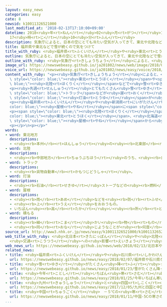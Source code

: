 ```yaml
---
layout: easy_news
categories: easy
cate: 8
newsid: k10011326521000
last_modified_at: '2018-02-13T17:10:00+09:00'
datetime: 2018<ruby>年<rt>ねん</rt></ruby>02<ruby>月<rt>がつ</rt></ruby>13<ruby>日<rt>にち</rt></ruby>
  17<ruby>時<rt>じ</rt></ruby>10<ruby>分<rt>ふん</rt></ruby>
description: 気象庁によると、日本の空にとても冷たい空気が入ってきて、東北や北陸などで雪がたくさん降っています。
title: 福井県や東北などで雪が続くので気をつけて
title_with_ruby: <ruby>福井県<rt>ふくいけん</rt></ruby>や<ruby>東北<rt>とうほく</rt></ruby>などで<ruby>雪<rt>ゆき</rt></ruby>が<ruby>続<rt>つづ</rt></ruby>くので<ruby>気<rt>き</rt></ruby>をつけて
outline: 気象庁によると、日本の空にとても冷たい空気が入ってきて、東北や北陸などで雪がたくさん降っています。
outline_with_ruby: <ruby>気象庁<rt>きしょうちょう</rt></ruby>によると、<ruby>日本<rt>にっぽん</rt></ruby>の<ruby>空<rt>そら</rt></ruby>にとても<ruby>冷<rt>つめ</rt></ruby>たい<ruby>空気<rt>くうき</rt></ruby>が<ruby>入<rt>はい</rt></ruby>ってきて、<ruby>東北<rt>とうほく</rt></ruby>や<ruby>北陸<rt>ほくりく</rt></ruby>などで<ruby>雪<rt>ゆき</rt></ruby>がたくさん<ruby>降<rt>ふ</rt></ruby>っています。
image_url: https://newswebeasy.github.io/ja201802/news/web/image/2018/02/13/K10011326521_1802130812_1802130815_01_03.jpg
voice_url: https://newswebeasy.github.io/ja201802/news/easy/voice/2018/02/13/k10011326521000.mp3
content_with_ruby: "<p><ruby>気象庁<rt>きしょうちょう</rt></ruby>によると、<ruby>日本<rt>にっぽん</rt></ruby>の<ruby>空<rt>そら</rt></ruby>にとても<ruby>冷<rt>つめ</rt></ruby>たい<ruby>空気<rt>くうき</rt></ruby>が<ruby>入<rt>はい</rt></ruby>ってきて、<span\
  \ style=\"color: blue;\"><ruby>東北<rt>とうほく</rt></ruby></span>や<span style=\"color:\
  \ blue;\"><ruby>北陸<rt>ほくりく</rt></ruby></span>などで<ruby>雪<rt>ゆき</rt></ruby>がたくさん<ruby>降<rt>ふ</rt></ruby>っています。</p>\n\
  <p><ruby>先週<rt>せんしゅう</rt></ruby>とてもたくさん<ruby>雪<rt>ゆき</rt></ruby>が<ruby>降<rt>ふ</rt></ruby>った<ruby>福井県<rt>ふくいけん</rt></ruby>でも、また<ruby>雪<rt>ゆき</rt></ruby>が<ruby>降<rt>ふ</rt></ruby>っています。<ruby>福井県<rt>ふくいけん</rt></ruby>では<ruby>道<rt>みち</rt></ruby>に<ruby>雪<rt>ゆき</rt></ruby>が<ruby>残<rt>のこ</rt></ruby>っていて<ruby>車<rt>くるま</rt></ruby>が<ruby>通<rt>とお</rt></ruby>りにくくなっています。<span\
  \ style=\"color: blue;\">トラック</span>などが<ruby>遅<rt>おく</rt></ruby>れて、スーパーの<ruby>品物<rt>しなもの</rt></ruby>がなくなったり、ガソリンや<span\
  \ style=\"color: blue;\"><ruby>灯油<rt>とうゆ</rt></ruby></span>が<ruby>足<rt>た</rt></ruby>りなくなったりしています。</p>\n\
  <p><ruby>福井県<rt>ふくいけん</rt></ruby>や<ruby>新潟県<rt>にいがたけん</rt></ruby>などでは<span style=\"\
  color: blue;\"><ruby>屋根<rt>やね</rt></ruby></span>に<span style=\"color: blue;\"><ruby>積<rt>つ</rt></ruby>もっ</span>た<ruby>雪<rt>ゆき</rt></ruby>を<ruby>下<rt>した</rt></ruby>に<ruby>落<rt>お</rt></ruby>としたり、<ruby>家<rt>いえ</rt></ruby>の<ruby>周<rt>まわ</rt></ruby>りの<ruby>雪<rt>ゆき</rt></ruby>を<ruby>片<rt>かた</rt></ruby>づけたりしているときに<ruby>亡<rt>な</rt></ruby>くなった<ruby>人<rt>ひと</rt></ruby>や、けがをした<ruby>人<rt>ひと</rt></ruby>がいます。</p>\n\
  <p><span style=\"color: blue;\"><ruby>北陸<rt>ほくりく</rt></ruby></span>や<span style=\"\
  color: blue;\"><ruby>東北<rt>とうほく</rt></ruby></span>、<ruby>北海道<rt>ほっかいどう</rt></ruby>では１３<ruby>日<rt>にち</rt></ruby>の<ruby>夜<rt>よる</rt></ruby>まで<ruby>雪<rt>ゆき</rt></ruby>がたくさん<ruby>降<rt>ふ</rt></ruby>る<ruby>所<rt>ところ</rt></ruby>がありそうです。<ruby>気象庁<rt>きしょうちょう</rt></ruby>は、<ruby>雪<rt>ゆき</rt></ruby>で<ruby>車<rt>くるま</rt></ruby>が<ruby>動<rt>うご</rt></ruby>くことができなくなったり、<span\
  \ style=\"color: blue;\"><ruby>屋根<rt>やね</rt></ruby></span>から<ruby>雪<rt>ゆき</rt></ruby>が<ruby>落<rt>お</rt></ruby>ちてきたりするかもしれないので、<ruby>気<rt>き</rt></ruby>をつけるように<ruby>言<rt>い</rt></ruby>っています。</p>\n\
  <p></p>\n<p></p>"
words:
- word: 東北地方
  descriptions:
  - <ruby><rb>本州</rb><rt>ほんしゅう</rt></ruby>の<ruby><rb>北東部</rb><rt>ほくとうぶ</rt></ruby>にあたる<ruby><rb>地方</rb><rt>ちほう</rt></ruby>。<ruby><rb>青森</rb><rt>あおもり</rt></ruby>・<ruby><rb>秋田</rb><rt>あきた</rt></ruby>・<ruby><rb>岩手</rb><rt>いわて</rt></ruby>・<ruby><rb>宮城</rb><rt>みやぎ</rt></ruby>・<ruby><rb>山形</rb><rt>やまがた</rt></ruby>・<ruby><rb>福島</rb><rt>ふくしま</rt></ruby>の<ruby><rb>六県</rb><rt>ろっけん</rt></ruby>がある。
- word: 北陸
  descriptions:
  - <ruby><rb>中部地方</rb><rt>ちゅうぶちほう</rt></ruby>のうち、<ruby><rb>日本海側</rb><rt>にほんかいがわ</rt></ruby>の<ruby><rb>地方</rb><rt>ちほう</rt></ruby>。<ruby><rb>福井</rb><rt>ふくい</rt></ruby>・<ruby><rb>石川</rb><rt>いしかわ</rt></ruby>・<ruby><rb>富山</rb><rt>とやま</rt></ruby>・<ruby><rb>新潟</rb><rt>にいがた</rt></ruby>の<ruby><rb>四県</rb><rt>よんけん</rt></ruby>。
- word: トラック
  descriptions:
  - <ruby><rb>貨物自動車</rb><rt>かもつじどうしゃ</rt></ruby>。
- word: 灯油
  descriptions:
  - <ruby><rb>石油</rb><rt>せきゆ</rt></ruby>ストーブなどの<ruby><rb>燃料</rb><rt>ねんりょう</rt></ruby>にする<ruby><rb>油</rb><rt>あぶら</rt></ruby>。
- word: 屋根
  descriptions:
  - <ruby><rb>雨</rb><rt>あめ</rt></ruby>などを<ruby><rb>防</rb><rt>ふせ</rt></ruby>ぐために、<ruby><rb>家</rb><rt>いえ</rt></ruby>をおおうもの。
  - <ruby><rb>上</rb><rt>うえ</rt></ruby>をおおうもの。
  - いちばん<ruby><rb>高</rb><rt>たか</rt></ruby>い<ruby><rb>所</rb><rt>ところ</rt></ruby>。
- word: 積もる
  descriptions:
  - <ruby><rb>細</rb><rt>こま</rt></ruby>かい<ruby><rb>物</rb><rt>もの</rt></ruby>が<ruby><rb>重</rb><rt>かさ</rt></ruby>なってたまる。
  - <ruby><rb>同</rb><rt>おな</rt></ruby>じようなことが<ruby><rb>何度</rb><rt>なんど</rt></ruby>も<ruby><rb>重</rb><rt>かさ</rt></ruby>なって、だんだん<ruby><rb>大</rb><rt>おお</rt></ruby>きくなる。
source_url: http://www3.nhk.or.jp/news/easy/k10011326521000/k10011326521000.html
web_title_with_ruby: <ruby>北日本<rt>きたにっぽん</rt></ruby>や<ruby>北陸<rt>ほくりく</rt></ruby>の<ruby>山沿<rt>やまぞ</rt></ruby>いで<ruby>大雪<rt>おおゆき</rt></ruby>
  <ruby>交通<rt>こうつう</rt></ruby>への<ruby>影響<rt>えいきょう</rt></ruby>に<ruby>警戒<rt>けいかい</rt></ruby>を
web_news_url: https://newswebeasy.github.io/news/web/2018/02/13/北日本や北陸の山沿いで大雪-交通への影響に警戒を
related_news:
- title: <ruby>福井県<rt>ふくいけん</rt></ruby>や<ruby>石川県<rt>いしかわけん</rt></ruby>などで<ruby>雪<rt>ゆき</rt></ruby>がたくさん<ruby>降<rt>ふ</rt></ruby>っている
  url: https://newswebeasy.github.io/news/easy/2018/02/07/福井県や石川県などで雪がたくさん降っている
- title: <ruby>雪<rt>ゆき</rt></ruby>がたくさん<ruby>降<rt>ふ</rt></ruby>って<ruby>東京<rt>とうきょう</rt></ruby>の<ruby>中心<rt>ちゅうしん</rt></ruby>で２３ｃm<ruby>積<rt>つ</rt></ruby>もる
  url: https://newswebeasy.github.io/news/easy/2018/01/23/雪がたくさん降って東京の中心で23cm積もる
- title: <ruby>今年<rt>ことし</rt></ruby>いちばん<ruby>寒<rt>さむ</rt></ruby>い<ruby>朝<rt>あさ</rt></ruby>　<ruby>東京<rt>とうきょう</rt></ruby>でもー４℃
  url: https://newswebeasy.github.io/news/easy/2018/01/25/今年いちばん寒い朝-東京でもー4C
- title: <ruby>九州<rt>きゅうしゅう</rt></ruby>と<ruby>四国<rt>しこく</rt></ruby>と<ruby>中国地方<rt>ちゅうごくちほう</rt></ruby>で<ruby>初雪<rt>はつゆき</rt></ruby>
  url: https://newswebeasy.github.io/news/easy/2017/12/05/九州と四国と中国地方で初雪
- title: <ruby>中国<rt>ちゅうごく</rt></ruby>　－５℃の<ruby>寒<rt>さむ</rt></ruby>さの<ruby>中<rt>なか</rt></ruby>で３４のカップルが<ruby>結婚<rt>けっこん</rt></ruby><ruby>式<rt>しき</rt></ruby>を<ruby>行<rt>おこな</rt></ruby>う
  url: https://newswebeasy.github.io/news/easy/2018/01/11/中国-5Cの寒さの中で34のカップルが結婚式を行う
...
```

